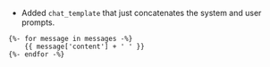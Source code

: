 - Added `chat_template` that just concatenates the system and user prompts.

```jinja
{%- for message in messages -%}
    {{ message['content'] + ' ' }}
{%- endfor -%}
```

